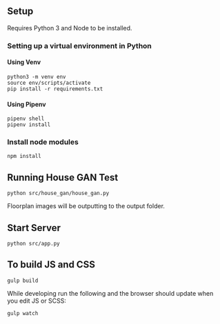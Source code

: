 ## Setup

Requires Python 3 and Node to be installed.

### Setting up a virtual environment in Python

#### Using Venv

    python3 -m venv env
    source env/scripts/activate
    pip install -r requirements.txt

#### Using Pipenv

    pipenv shell
    pipenv install

### Install node modules

    npm install

## Running House GAN Test

    python src/house_gan/house_gan.py

Floorplan images will be outputting to the output folder.

## Start Server

    python src/app.py

## To build JS and CSS

    gulp build

While developing run the following and the browser should update when you edit JS or SCSS:

    gulp watch